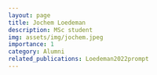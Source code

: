 ```yaml
---
layout: page
title: Jochem Loedeman 
description: MSc student
img: assets/img/jochem.jpeg
importance: 1
category: Alumni
related_publications: Loedeman2022prompt
---
```


